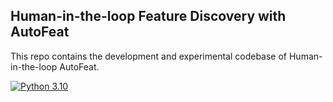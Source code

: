 ## Human-in-the-loop Feature Discovery with AutoFeat
This repo contains the development and experimental codebase of Human-in-the-loop AutoFeat.

[![Python 3.10]([https://img.shields.io/badge/python-3.8.2-blue.svg)](https://www.python.org/downloads/release/python-380/](https://www.python.org/downloads/release/python-31012/))
